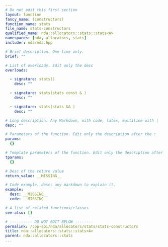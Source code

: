 ```yaml
---
# Do not edit this first section
layout: function
fancy_name: (constructors)
function_name: stats
file_name: stats-constructors
qualified_name: nda::allocators::stats::stats<A>
namespaces: [nda, allocators, stats]
includer: nda/nda.hpp

# Brief description. One line only.
brief: ""

# List of overloads. Edit only the desc
overloads:

  - signature: stats()
    desc: ""

  - signature: stats(stats const & )
    desc: ""

  - signature: stats(stats && )
    desc: ""

# Long description. Any Markdown, with code, latex, multiline with |
desc: ""

# Parameters of the function. Edit only the description after the :
params:
  {}

# Template parameters of the function. Edit only the description after the :
tparams:
  {}

# Desc of the return value
return_value: __MISSING__

# Code example. desc: any markdown to explain it.
example:
  desc: __MISSING__
  code: __MISSING__

# A list of related functions/classes
see-also: []

# ---------- DO NOT EDIT BELOW --------
permalink: /cpp-api/nda/allocators/stats/stats-constructors
title: nda::allocators::stats::stats<A>
parent: nda::allocators::stats
...
```



